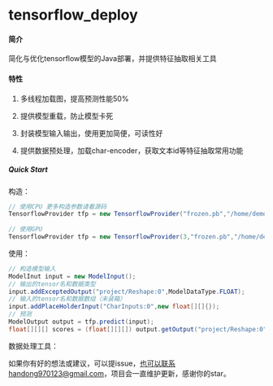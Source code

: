 # tensorflow_deploy
#### 简介

简化与优化tensorflow模型的Java部署，并提供特征抽取相关工具




#### 特性

1. 多线程加载图，提高预测性能50%

2. 提供模型重载，防止模型卡死

3. 封装模型输入输出，使用更加简便，可读性好

4. 提供数据预处理，加载char-encoder，获取文本id等特征抽取常用功能

   

##### Quick Start

构造：

```java
// 使用CPU 更多构造参数请看源码
TensorflowProvider tfp = new TensorflowProvider("frozen.pb","/home/demo");
    
// 使用GPU
TensorflowProvider tfp = new TensorflowProvider(3,"frozen.pb","/home/demo","0,1,2");
```

使用：

```java
// 构造模型输入
ModelInut input = new ModelInput();
// 输出的tensor名和数据类型
input.addExceptedOutput("project/Reshape:0",ModelDataType.FLOAT);
// 输入的tensor名和数据数组（未装箱）
input.addPlaceHolderInput("CharInputs:0",new float[][]{});
// 预测
ModelOutput output = tfp.predict(input);
float[][][] scores = (float[][][]) output.getOutput("project/Reshape:0");
```

数据处理工具：

如果你有好的想法或建议，可以提issue，也可以联系handong970123@gmail.com，项目会一直维护更新，感谢你的star。

